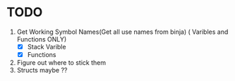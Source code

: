 # TODO 
1. Get Working Symbol Names(Get all use names from binja) ( Varibles and Functions ONLY)
    - [X] Stack Varible
    - [X] Functions
2. Figure out where to stick them
4. Structs maybe ??
